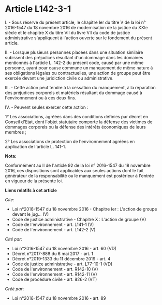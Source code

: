 # Article L142-3-1

I. - Sous réserve du présent article, le chapitre Ier du titre V de la loi n° 2016-1547 du 18 novembre 2016 de modernisation
de la justice du XXIe siècle et le chapitre X du titre VII du livre VII du code de justice administrative s'appliquent à
l'action ouverte sur le fondement du présent article. 

II. - Lorsque plusieurs personnes placées dans une situation similaire subissent des préjudices résultant d'un dommage dans
les domaines mentionnés à l'article L. 142-2 du présent code, causé par une même personne, ayant pour cause commune un
manquement de même nature à ses obligations légales ou contractuelles, une action de groupe peut être exercée devant une
juridiction civile ou administrative. 

III. - Cette action peut tendre à la cessation du manquement, à la réparation des préjudices corporels et matériels résultant
du dommage causé à l'environnement ou à ces deux fins. 

IV. - Peuvent seules exercer cette action : 

1° Les associations, agréées dans des conditions définies par décret en Conseil d'Etat, dont l'objet statutaire comporte la
défense des victimes de dommages corporels ou la défense des intérêts économiques de leurs membres ; 

2° Les associations de protection de l'environnement agréées en application de l'article L. 141-1.

**Nota:**

Conformément au II de l'article 92 de la loi n° 2016-1547 du 18 novembre 2016, ces dispositions sont applicables aux seules
actions dont le fait générateur de la responsabilité ou le manquement est postérieur à l'entrée en vigueur de la présente
loi.

**Liens relatifs à cet article**

_Cite_:

  - Loi n°2016-1547 du 18 novembre 2016 -  Chapitre Ier : L'action de groupe devant le jug... (V)
  - Code de justice administrative -  Chapitre X : L'action de groupe  (V)
  - Code de l'environnement - art. L141-1 (V)
  - Code de l'environnement - art. L142-2 (V)

_Cité par_:

  - Loi n°2016-1547 du 18 novembre 2016 - art. 60 (VD)
  - Décret n°2017-888 du 6 mai 2017 - art. 1
  - Décret n°2019-1333 du 11 décembre 2019 - art. 4
  - Code de justice administrative - art. L77-10-1 (VD)
  - Code de l'environnement - art. R142-10 (V)
  - Code de l'environnement - art. R142-11 (V)
  - Code de procédure civile - art. 826-2 (VT)

_Créé par_:

  - Loi n°2016-1547 du 18 novembre 2016 - art. 89
